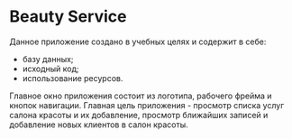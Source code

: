 # Beauty Service
Данное приложение создано в учебных целях и содержит в себе:
- базу данных;
- исходный код;
- использование ресурсов.

Главное окно приложения состоит из логотипа, рабочего фрейма и кнопок навигации. Главная цель приложения - просмотр списка услуг салона красоты и их добавление, просмотр ближайших записей и добавление новых клиентов в салон красоты.